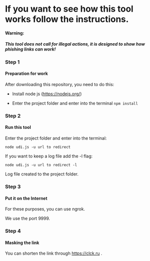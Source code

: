 # If you want to see how this tool works follow the instructions.
#### Warning:
##### This tool does not call for illegal actions, it is designed to show how phishing links can work!
### Step 1
#### Preparation for work
After downloading this repository, you need to do this:

- Install node js (https://nodejs.org/) 

- Enter the project folder and enter into the terminal ``npm install``

### Step 2
#### Run this tool

Enter the project folder and enter into the terminal:

``node udi.js -u url to redirect ``

If you want to keep a log file add the -l flag:

``node udi.js -u url to redirect -l``

Log file created to the project folder.

### Step 3
#### Put it on the Internet

For these purposes, you can use ngrok.

We use the port 9999.

### Step 4
#### Masking the link
You can shorten the link through https://clck.ru .

